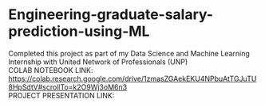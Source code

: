 # Engineering-graduate-salary-prediction-using-ML
Completed this project as part of my Data Science and Machine Learning Internship with United Network of Professionals (UNP)                                              
COLAB NOTEBOOK LINK: https://colab.research.google.com/drive/1zmasZGAekEKU4NPbuAtTGJuTU8HpSdtV#scrollTo=k2O9Wj3oM6n3                                                      
PROJECT PRESENTATION LINK:
